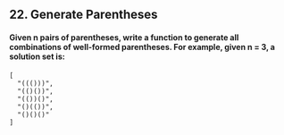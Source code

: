 ## 22. Generate Parentheses
#### Given n pairs of parentheses, write a function to generate all combinations of well-formed parentheses. For example, given n = 3, a solution set is:
```
[
  "((()))",
  "(()())",
  "(())()",
  "()(())",
  "()()()"
]
```